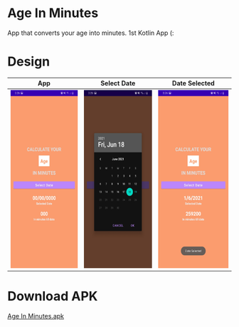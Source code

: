 # Age In Minutes
App that converts your age into minutes.
1st Kotlin App (:

# Design

|  App  |       Select Date     |  Date Selected  |
|:----------:|:-------------:|:------:|
| <img src="/design/app.jpeg" alt="drawing" height="400"/>|  <img src="/design/Select_Date.jpeg" alt="drawing" height="400"/> |   <img src="/design/Date_Selected.jpeg" alt="drawing" height="400"/>|

# Download APK
<a href="https://github.com/Zaratee/AgeInMinutes/raw/master/apk/Age%20in%20minutes.apk"> Age In Minutes.apk</a>


